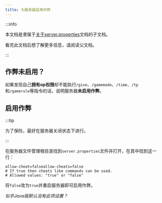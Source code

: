 ```yaml
---
title: 为服务器启用作弊
---
```


:::info

本文档是隶属于[关于server.properties](../20-serverproperties.md)文档的子文档。

看完此文档后想了解更多信息，请阅读父文档。

:::

## 作弊未启用？

如果发现自己**拥有op权限**却不能执行`/give`、`/gamemode`、`/time`、`/tp`和`/gamerule`等指令的话，说明服务器**未启用作弊**。

## 启用作弊

:::tip

为了保险，最好在服务器关闭状态下进行。

:::

在服务器文件管理根目录找到`server.properties`文件并打开，在其中找到这一行：

```
allow-cheat=falseallow-cheats=false
# If true then cheats like commands can be used.
# Allowed values: "true" or "false"
```

将`false`改为`true`并重启服务器即可启用作弊。

*似乎Java版默认没有此项设置？*